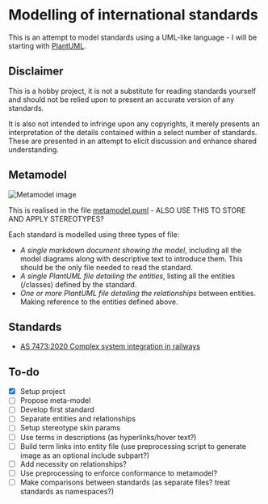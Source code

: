 Modelling of international standards
====================================

This is an attempt to model standards using a UML-like language - I will be starting with [PlantUML](https://plantuml.com/).

## Disclaimer
This is a hobby project, it is not a substitute for reading standards yourself and should not be relied upon to present an accurate version of any standards.

It is also not intended to infringe upon any copyrights, it merely presents an interpretation of the details contained within a select number of standards. These are presented in an attempt to elicit discussion and enhance shared understanding.

## Metamodel

![Metamodel image](http://www.plantuml.com/plantuml/proxy?cache=no&fmt=svg&src=https://raw.githubusercontent.com/johnwelford/standardsModel/main/metamodel.puml)

This is realised in the file [metamodel.puml](metamodel.puml) - ALSO USE THIS TO STORE AND APPLY STEREOTYPES?

Each standard is modelled using three types of file:
* *A single markdown document showing the model*, including all the model diagrams along with descriptive text to introduce them. This should be the only file needed to read the standard.
* *A single PlantUML file detailing the entities*, listing all the entities (/classes) defined by the standard.
* *One or more PlantUML file detailing the relationships* between entities. Making reference to the entities defined above.

## Standards
* [AS 7473:2020 Complex system integration in railways](7473.md)

## To-do
- [x] Setup project
- [ ] Propose meta-model
- [ ] Develop first standard
- [ ] Separate entities and relationships
- [ ] Setup stereotype skin params
- [ ] Use terms in descriptions (as hyperlinks/hover text?)
- [ ] Build term links into entity file (use preprocessing script to generate image as an optional include subpart?)
- [ ] Add necessity on relationships?
- [ ] Use preprocessing to enforce conformance to metamodel?
- [ ] Make comparisons between standards (as separate files? treat standards as namespaces?)
